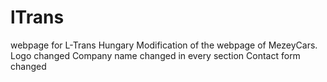 # lTrans
webpage for L-Trans Hungary
Modification of the webpage of MezeyCars. 
Logo changed
Company name changed in every section
Contact form changed
